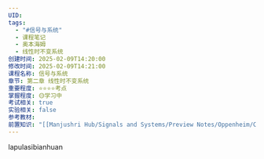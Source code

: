 ```yaml
---
UID: 
tags:
  - "#信号与系统"
  - 课程笔记
  - 奥本海姆
  - 线性时不变系统
创建时间: 2025-02-09T14:20:00
修改时间: 2025-02-09T14:21:00
课程名称: 信号与系统
章节: 第二章 线性时不变系统
重要程度: ⭐⭐⭐⭐考点
掌握程度: 🟡学习中
考试相关: true
实验相关: false
参考教材: 
前置知识: "[[Manjushri Hub/Signals and Systems/Preview Notes/Oppenheim/Chapter 1 - Signals and Systems]]"
---
```

lapulasibianhuan
